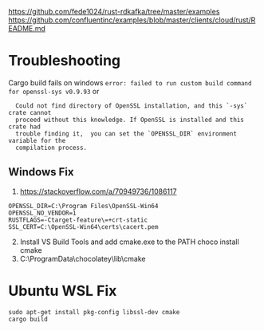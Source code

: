 https://github.com/fede1024/rust-rdkafka/tree/master/examples
https://github.com/confluentinc/examples/blob/master/clients/cloud/rust/README.md

# Troubleshooting

Cargo build fails on windows
`error: failed to run custom build command for openssl-sys v0.9.93`
or

```
  Could not find directory of OpenSSL installation, and this `-sys` crate cannot
  proceed without this knowledge. If OpenSSL is installed and this crate had
  trouble finding it,  you can set the `OPENSSL_DIR` environment variable for the
  compilation process.
```

## Windows Fix

1. https://stackoverflow.com/a/70949736/1086117

```
OPENSSL_DIR=C:\Program Files\OpenSSL-Win64
OPENSSL_NO_VENDOR=1
RUSTFLAGS=-Ctarget-feature\=+crt-static
SSL_CERT=C:\OpenSSL-Win64\certs\cacert.pem
```

2. Install VS Build Tools and add cmake.exe to the PATH
   choco install cmake
3. C:\ProgramData\chocolatey\lib\cmake

# Ubuntu WSL Fix

```
sudo apt-get install pkg-config libssl-dev cmake
cargo build
```